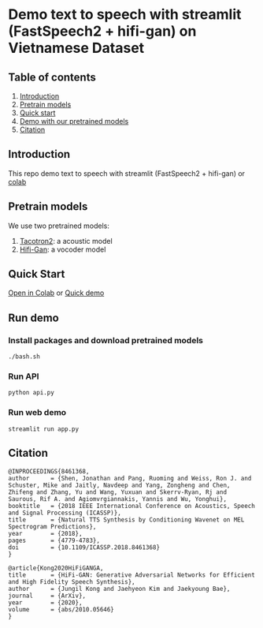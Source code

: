 # Demo text to speech with streamlit (FastSpeech2 + hifi-gan) on Vietnamese Dataset

## Table of contents

1. [Introduction](#introduction)
2. [Pretrain models](#models)
3. [Quick start](#quickstart)
4. [Demo with our pretrained models](#demo)
5. [Citation](#citation)

## Introduction <a name="introduction"></a>

This repo demo text to speech with streamlit (FastSpeech2 + hifi-gan) or [colab](https://colab.research.google.com/drive/1h6oPgvswwTEqMDzSXEFi1qTIjyyQl0Er?usp=sharing#scrollTo=HCszbfi1JIoE)

## Pretrain models <a name="models"></a>
We use two pretrained models:
    
1. [Tacotron2](https://studenthcmusedu-my.sharepoint.com/:u:/g/personal/1712786_student_hcmus_edu_vn/EdygQSs8Gh1PjRR1cGOfw1MBD8AOeJjtm8nSArg_Hr4tGA?e=PxN9q6\&download=1): a acoustic model
2. [Hifi-Gan](https://studenthcmusedu-my.sharepoint.com/:u:/g/personal/1712786_student_hcmus_edu_vn/EY-UfGisD2VEqLxjabwqy60BJ9hGI0ByRIriaRvfrWC8qA?e=HVst2H\&download=1): a vocoder model

## Quick Start <a name="quickstart"></a>

[Open in Colab](https://colab.research.google.com/drive/1h6oPgvswwTEqMDzSXEFi1qTIjyyQl0Er?usp=sharing#scrollTo=HCszbfi1JIoE) or [Quick demo](https://colab.research.google.com/drive/1h6oPgvswwTEqMDzSXEFi1qTIjyyQl0Er?usp=sharing#scrollTo=HCszbfi1JIoE)

## Run demo <a name="demo"></a>

### Install packages and download pretrained models

    ./bash.sh

### Run API
    python api.py

### Run web demo

    streamlit run app.py

## Citation <a name="citation"></a>

    @INPROCEEDINGS{8461368,
    author      = {Shen, Jonathan and Pang, Ruoming and Weiss, Ron J. and Schuster, Mike and Jaitly, Navdeep and Yang, Zongheng and Chen, Zhifeng and Zhang, Yu and Wang, Yuxuan and Skerrv-Ryan, Rj and Saurous, Rif A. and Agiomvrgiannakis, Yannis and Wu, Yonghui},  
    booktitle   = {2018 IEEE International Conference on Acoustics, Speech and Signal Processing (ICASSP)},
    title       = {Natural TTS Synthesis by Conditioning Wavenet on MEL Spectrogram Predictions},
    year        = {2018},
    pages       = {4779-4783},
    doi         = {10.1109/ICASSP.2018.8461368}
    }

    @article{Kong2020HiFiGANGA,
    title       = {HiFi-GAN: Generative Adversarial Networks for Efficient and High Fidelity Speech Synthesis},
    author      = {Jungil Kong and Jaehyeon Kim and Jaekyoung Bae},
    journal     = {ArXiv},
    year        = {2020},
    volume      = {abs/2010.05646}
    }
